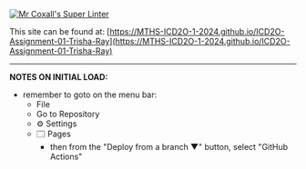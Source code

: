 [![Mr Coxall's Super Linter](https://github.com/MTHS-ICD2O-1-2024/ICD2O-Assignment-01-Trisha-Ray/workflows/Mr%20Coxall's%20Super%20Linter/badge.svg)](https://github.com/MTHS-ICD2O-1-2024/ICD2O-Assignment-01-Trisha-Ray/actions)


This site can be found at: [https://MTHS-ICD2O-1-2024.github.io/ICD2O-Assignment-01-Trisha-Ray](https://MTHS-ICD2O-1-2024.github.io/ICD2O-Assignment-01-Trisha-Ray)

---

**NOTES ON INITIAL LOAD:**
- remember to goto on the menu bar:
  - File
  - Go to Repository
  - ⚙ Settings
  - 🗔 Pages
    - then from the "Deploy from a branch ▼" button, select "GitHub Actions"
